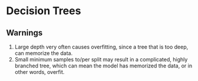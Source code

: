 # Decision Trees

## Warnings
1. Large depth very often causes overfitting, since a tree that is too deep, can memorize the data.
2. Small minimum samples to/per split may result in a complicated, highly branched tree, which can mean the model has memorized the data, or in other words, overfit.
